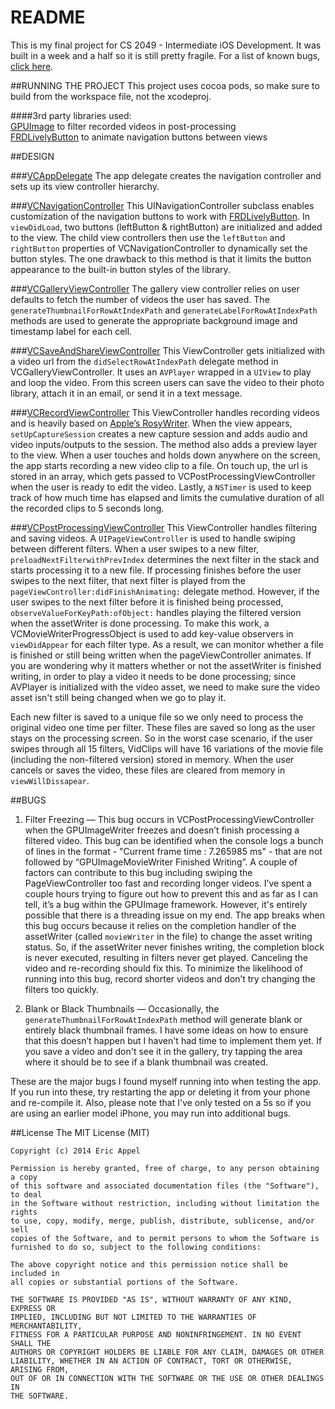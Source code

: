 # README

This is my final project for CS 2049 - Intermediate iOS Development.  It was built in a week and a half so it is still pretty fragile.  For a list of known bugs, [click here](https://github.com/eappel/VidClips#bugs). 

##RUNNING THE PROJECT
This project uses cocoa pods, so make sure to build from the workspace file, not the xcodeproj.  

####3rd party libraries used:  
[GPUImage](https://github.com/BradLarson/GPUImage) to filter recorded videos in post-processing  
[FRDLivelyButton](https://github.com/sebastienwindal/FRDLivelyButton) to animate navigation buttons between views

##DESIGN

###[VCAppDelegate](https://github.com/eappel/VidClips/blob/master/VidClips/VCAppDelegate.m)
The app delegate creates the navigation controller and sets up its view controller hierarchy.

###[VCNavigationController](https://github.com/eappel/VidClips/blob/master/VidClips/VCNavigationViewController.m)
This UINavigationController subclass enables customization of the navigation buttons to work with [FRDLivelyButton](https://github.com/sebastienwindal/FRDLivelyButton).  In `viewDidLoad`, two buttons (leftButton & rightButton) are initialized and added to the view.  The child view controllers then use the `leftButton` and `rightButton` properties of VCNavigationController to dynamically set the button styles. The one drawback to this method is that it limits the button appearance to the built-in button styles of the library.

###[VCGalleryViewController](https://github.com/eappel/VidClips/blob/master/VidClips/VCGalleryViewController.m)
The gallery view controller relies on user defaults to fetch the number of videos the user has saved. The `generateThumbnailForRowAtIndexPath` and `generateLabelForRowAtIndexPath` methods are used to generate the appropriate background image and timestamp label for each cell. 

###[VCSaveAndShareViewController](https://github.com/eappel/VidClips/blob/master/VidClips/VCSaveAndShareViewController.m)
This ViewController gets initialized with a video url from the `didSelectRowAtIndexPath` delegate method in VCGalleryViewController. It uses an `AVPlayer` wrapped in a `UIView` to play and loop the video.  From this screen users can save the video to their photo library, attach it in an email, or send it in a text message.

###[VCRecordViewController](https://github.com/eappel/VidClips/blob/master/VidClips/VCRecordViewController.m)
This ViewController handles recording videos and is heavily based on [Apple’s RosyWriter](https://developer.apple.com/library/ios/samplecode/RosyWriter/Introduction/Intro.html).  When the view appears, `setUpCaptureSession` creates a new capture session and adds audio and video inputs/outputs to the session.  The method also adds a preview layer to the view.  When a user touches and holds down anywhere on the screen, the app starts recording a new video clip to a file.  On touch up, the url is stored in an array, which gets passed to VCPostProcessingViewController when the user is ready to edit the video.  Lastly, a `NSTimer` is used to keep track of how much time has elapsed and limits the cumulative duration of all the recorded clips to 5 seconds long.

###[VCPostProcessingViewController](https://github.com/eappel/VidClips/blob/master/VidClips/VCPostProcessingViewController.m)
This ViewController handles filtering and saving videos.  A `UIPageViewController` is used to handle swiping between different filters.  When a user swipes to a new filter, `preloadNextFilterwithPrevIndex` determines the next filter in the stack and starts processing it to a new file.  If processing finishes before the user swipes to the next filter, that next filter is played from the `pageViewController:didFinishAnimating:` delegate method.  However, if the user swipes to the next filter before it is finished being processed, `observeValueForKeyPath:ofObject:` handles playing the filtered version when the assetWriter is done processing.  To make this work, a VCMovieWriterProgressObject is used to add key-value observers in `viewDidAppear` for each filter type.  As a result, we can monitor whether a file is finished or still being written when the pageViewController animates. If you are wondering why it matters whether or not the assetWriter is finished writing, in order to play a video it needs to be done processing; since AVPlayer is initialized with the video asset, we need to make sure the video asset isn't still being changed when we go to play it.  
  
Each new filter is saved to a unique file so we only need to process the original video one time per filter. These files are saved so long as the user stays on the processing screen. So in the worst case scenario, if the user swipes through all 15 filters, VidClips will have 16 variations of the movie file (including the non-filtered version) stored in memory. When the user cancels or saves the video, these files are cleared from memory in `viewWillDissapear`.

##BUGS

01. Filter Freezing — This bug occurs in VCPostProcessingViewController when the GPUImageWriter freezes and doesn’t finish processing a filtered video.  This bug can be identified when the console logs a bunch of lines in the format - "Current frame time : 7.265985 ms" - that are not followed by “GPUImageMovieWriter Finished Writing”. A couple of factors can contribute to this bug including swiping the PageViewController too fast and recording longer videos. I’ve spent a couple hours trying to figure out how to prevent this and as far as I can tell, it’s a bug within the GPUImage framework. However, it's entirely possible that there is a threading issue on my end. The app breaks when this bug occurs because it relies on the completion handler of the assetWriter (called `movieWriter` in the file) to change the asset writing status. So, if the assetWriter never finishes writing, the completion block is never executed, resulting in filters never get played.  Canceling the video and re-recording should fix this.  To minimize the likelihood of running into this bug, record shorter videos and don’t try changing the filters too quickly.

02. Blank or Black Thumbnails — Occasionally, the `generateThumbnailForRowAtIndexPath` method will generate blank or entirely black thumbnail frames. I have some ideas on how to ensure that this doesn’t happen but I haven't had time to implement them yet.  If you save a video and don't see it in the gallery, try tapping the area where it should be to see if a blank thumbnail was created.

These are the major bugs I found myself running into when testing the app. If you run into these, try restarting the app or deleting it from your phone and re-compile it. Also, please note that I've only tested on a 5s so if you are using an earlier model iPhone, you may run into additional bugs.

##License
    The MIT License (MIT)

    Copyright (c) 2014 Eric Appel

    Permission is hereby granted, free of charge, to any person obtaining a copy
    of this software and associated documentation files (the "Software"), to deal
    in the Software without restriction, including without limitation the rights
    to use, copy, modify, merge, publish, distribute, sublicense, and/or sell
    copies of the Software, and to permit persons to whom the Software is
    furnished to do so, subject to the following conditions:

    The above copyright notice and this permission notice shall be included in
    all copies or substantial portions of the Software.

    THE SOFTWARE IS PROVIDED "AS IS", WITHOUT WARRANTY OF ANY KIND, EXPRESS OR
    IMPLIED, INCLUDING BUT NOT LIMITED TO THE WARRANTIES OF MERCHANTABILITY,
    FITNESS FOR A PARTICULAR PURPOSE AND NONINFRINGEMENT. IN NO EVENT SHALL THE
    AUTHORS OR COPYRIGHT HOLDERS BE LIABLE FOR ANY CLAIM, DAMAGES OR OTHER
    LIABILITY, WHETHER IN AN ACTION OF CONTRACT, TORT OR OTHERWISE, ARISING FROM,
    OUT OF OR IN CONNECTION WITH THE SOFTWARE OR THE USE OR OTHER DEALINGS IN
    THE SOFTWARE.